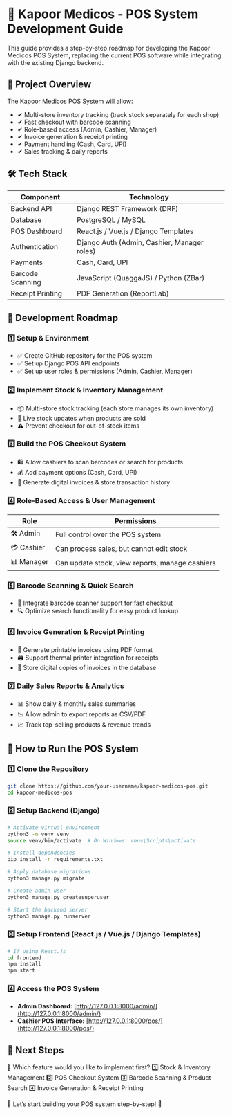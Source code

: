 # 🏪 Kapoor Medicos - POS System Development Guide

This guide provides a step-by-step roadmap for developing the Kapoor Medicos POS System, replacing the current POS software while integrating with the existing Django backend.

## 📌 Project Overview

The Kapoor Medicos POS System will allow:

- ✔ Multi-store inventory tracking (track stock separately for each shop)
- ✔ Fast checkout with barcode scanning
- ✔ Role-based access (Admin, Cashier, Manager)
- ✔ Invoice generation & receipt printing
- ✔ Payment handling (Cash, Card, UPI)
- ✔ Sales tracking & daily reports

## 🛠️ Tech Stack

| Component          | Technology                        |
|-------------------|--------------------------------|
| Backend API      | Django REST Framework (DRF)    |
| Database        | PostgreSQL / MySQL             |
| POS Dashboard   | React.js / Vue.js / Django Templates |
| Authentication  | Django Auth (Admin, Cashier, Manager roles) |
| Payments       | Cash, Card, UPI                 |
| Barcode Scanning | JavaScript (QuaggaJS) / Python (ZBar) |
| Receipt Printing | PDF Generation (ReportLab)    |

## 📅 Development Roadmap

### 1️⃣ Setup & Environment
- ✅ Create GitHub repository for the POS system
- ✅ Set up Django POS API endpoints
- ✅ Set up user roles & permissions (Admin, Cashier, Manager)

### 2️⃣ Implement Stock & Inventory Management
- 📦 Multi-store stock tracking (each store manages its own inventory)
- 🛒 Live stock updates when products are sold
- ⚠ Prevent checkout for out-of-stock items

### 3️⃣ Build the POS Checkout System
- 🛍️ Allow cashiers to scan barcodes or search for products
- 💰 Add payment options (Cash, Card, UPI)
- 🧾 Generate digital invoices & store transaction history

### 4️⃣ Role-Based Access & User Management

| Role    | Permissions |
|---------|------------|
| 🛠 Admin  | Full control over the POS system |
| 💳 Cashier | Can process sales, but cannot edit stock |
| 📊 Manager | Can update stock, view reports, manage cashiers |

### 5️⃣ Barcode Scanning & Quick Search
- 📌 Integrate barcode scanner support for fast checkout
- 🔍 Optimize search functionality for easy product lookup

### 6️⃣ Invoice Generation & Receipt Printing
- 📄 Generate printable invoices using PDF format
- 🖨️ Support thermal printer integration for receipts
- 📂 Store digital copies of invoices in the database

### 7️⃣ Daily Sales Reports & Analytics
- 📊 Show daily & monthly sales summaries
- 📉 Allow admin to export reports as CSV/PDF
- 📈 Track top-selling products & revenue trends

## 🚀 How to Run the POS System

### 1️⃣ Clone the Repository
```sh
git clone https://github.com/your-username/kapoor-medicos-pos.git
cd kapoor-medicos-pos
```

### 2️⃣ Setup Backend (Django)
```sh
# Activate virtual environment
python3 -m venv venv
source venv/bin/activate  # On Windows: venv\Scripts\activate

# Install dependencies
pip install -r requirements.txt

# Apply database migrations
python3 manage.py migrate

# Create admin user
python3 manage.py createsuperuser

# Start the backend server
python3 manage.py runserver
```

### 3️⃣ Setup Frontend (React.js / Vue.js / Django Templates)
```sh
# If using React.js
cd frontend
npm install
npm start
```

### 4️⃣ Access the POS System
- **Admin Dashboard:** [http://127.0.0.1:8000/admin/](http://127.0.0.1:8000/admin/)
- **Cashier POS Interface:** [http://127.0.0.1:8000/pos/](http://127.0.0.1:8000/pos/)

## 🚀 Next Steps

📌 Which feature would you like to implement first?
1️⃣ Stock & Inventory Management
2️⃣ POS Checkout System
3️⃣ Barcode Scanning & Product Search
4️⃣ Invoice Generation & Receipt Printing

🚀 Let’s start building your POS system step-by-step! 🚀
